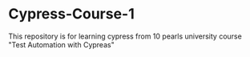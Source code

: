 # Cypress-Course-1
This repository is for learning cypress from 10 pearls university course "Test Automation with Cypreas"
